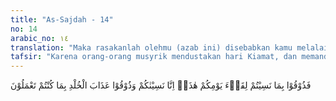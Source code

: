 ```yaml
---
title: "As-Sajdah - 14"
no: 14
arabic_no: ١٤
translation: "Maka rasakanlah olehmu (azab ini) disebabkan kamu melalaikan pertemuan dengan harimu ini (hari Kiamat), sesungguhnya Kami pun melalaikan kamu dan rasakanlah azab yang kekal, atas apa yang telah kamu kerjakan.”"
tafsir: "Karena orang-orang musyrik mendustakan hari Kiamat, dan memandangnya sebagai suatu hal yang mustahil terjadi, serta meyakini bahwa mereka tidak akan bertemu dengan Tuhan pada hari Kiamat, mereka merasakan azab yang ditimpakan itu. Pada waktu pintu tobat telah tertutup, Allah menyatakan bahwa Ia tidak akan memperhatikan lagi permintaan mereka.\n\nPada akhir ayat ini, Allah menyebutkan bentuk azab yang ditimpakan kepada orang-orang kafir adalah azab yang kekal di dalam neraka, akibat tindakan dan perbuatan mereka itu."
---
```

فَذُوْقُوْا بِمَا نَسِيْتُمْ لِقَاۤءَ يَوْمِكُمْ هٰذَاۚ اِنَّا نَسِيْنٰكُمْ وَذُوْقُوْا عَذَابَ الْخُلْدِ بِمَا كُنْتُمْ تَعْمَلُوْنَ